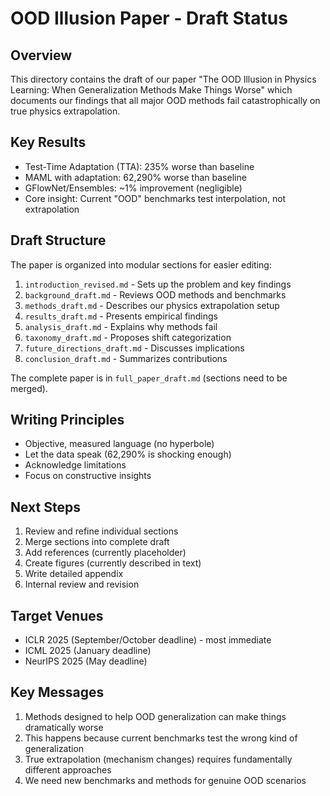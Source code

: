 # OOD Illusion Paper - Draft Status

## Overview
This directory contains the draft of our paper "The OOD Illusion in Physics Learning: When Generalization Methods Make Things Worse" which documents our findings that all major OOD methods fail catastrophically on true physics extrapolation.

## Key Results
- Test-Time Adaptation (TTA): 235% worse than baseline
- MAML with adaptation: 62,290% worse than baseline
- GFlowNet/Ensembles: ~1% improvement (negligible)
- Core insight: Current "OOD" benchmarks test interpolation, not extrapolation

## Draft Structure
The paper is organized into modular sections for easier editing:

1. `introduction_revised.md` - Sets up the problem and key findings
2. `background_draft.md` - Reviews OOD methods and benchmarks
3. `methods_draft.md` - Describes our physics extrapolation setup
4. `results_draft.md` - Presents empirical findings
5. `analysis_draft.md` - Explains why methods fail
6. `taxonomy_draft.md` - Proposes shift categorization
7. `future_directions_draft.md` - Discusses implications
8. `conclusion_draft.md` - Summarizes contributions

The complete paper is in `full_paper_draft.md` (sections need to be merged).

## Writing Principles
- Objective, measured language (no hyperbole)
- Let the data speak (62,290% is shocking enough)
- Acknowledge limitations
- Focus on constructive insights

## Next Steps
1. Review and refine individual sections
2. Merge sections into complete draft
3. Add references (currently placeholder)
4. Create figures (currently described in text)
5. Write detailed appendix
6. Internal review and revision

## Target Venues
- ICLR 2025 (September/October deadline) - most immediate
- ICML 2025 (January deadline)
- NeurIPS 2025 (May deadline)

## Key Messages
1. Methods designed to help OOD generalization can make things dramatically worse
2. This happens because current benchmarks test the wrong kind of generalization
3. True extrapolation (mechanism changes) requires fundamentally different approaches
4. We need new benchmarks and methods for genuine OOD scenarios
